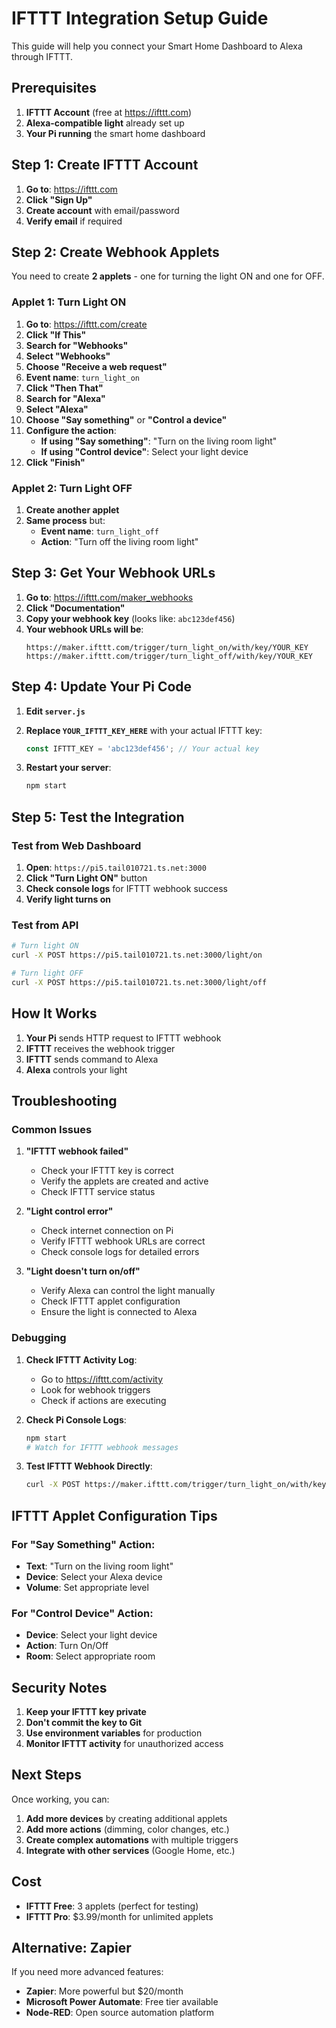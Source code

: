 # IFTTT Integration Setup Guide

This guide will help you connect your Smart Home Dashboard to Alexa through IFTTT.

## Prerequisites

1. **IFTTT Account** (free at https://ifttt.com)
2. **Alexa-compatible light** already set up
3. **Your Pi running** the smart home dashboard

## Step 1: Create IFTTT Account

1. **Go to**: https://ifttt.com
2. **Click "Sign Up"**
3. **Create account** with email/password
4. **Verify email** if required

## Step 2: Create Webhook Applets

You need to create **2 applets** - one for turning the light ON and one for OFF.

### Applet 1: Turn Light ON

1. **Go to**: https://ifttt.com/create
2. **Click "If This"**
3. **Search for "Webhooks"**
4. **Select "Webhooks"**
5. **Choose "Receive a web request"**
6. **Event name**: `turn_light_on`
7. **Click "Then That"**
8. **Search for "Alexa"**
9. **Select "Alexa"**
10. **Choose "Say something"** or **"Control a device"**
11. **Configure the action**:
    - **If using "Say something"**: "Turn on the living room light"
    - **If using "Control device"**: Select your light device
12. **Click "Finish"**

### Applet 2: Turn Light OFF

1. **Create another applet**
2. **Same process** but:
    - **Event name**: `turn_light_off`
    - **Action**: "Turn off the living room light"

## Step 3: Get Your Webhook URLs

1. **Go to**: https://ifttt.com/maker_webhooks
2. **Click "Documentation"**
3. **Copy your webhook key** (looks like: `abc123def456`)
4. **Your webhook URLs will be**:
    ```
    https://maker.ifttt.com/trigger/turn_light_on/with/key/YOUR_KEY
    https://maker.ifttt.com/trigger/turn_light_off/with/key/YOUR_KEY
    ```

## Step 4: Update Your Pi Code

1. **Edit `server.js`**
2. **Replace `YOUR_IFTTT_KEY_HERE`** with your actual IFTTT key:
   ```javascript
   const IFTTT_KEY = 'abc123def456'; // Your actual key
   ```

3. **Restart your server**:
   ```bash
   npm start
   ```

## Step 5: Test the Integration

### Test from Web Dashboard

1. **Open**: `https://pi5.tail010721.ts.net:3000`
2. **Click "Turn Light ON"** button
3. **Check console logs** for IFTTT webhook success
4. **Verify light turns on**

### Test from API

```bash
# Turn light ON
curl -X POST https://pi5.tail010721.ts.net:3000/light/on

# Turn light OFF
curl -X POST https://pi5.tail010721.ts.net:3000/light/off
```

## How It Works

1. **Your Pi** sends HTTP request to IFTTT webhook
2. **IFTTT** receives the webhook trigger
3. **IFTTT** sends command to Alexa
4. **Alexa** controls your light

## Troubleshooting

### Common Issues

1. **"IFTTT webhook failed"**
   - Check your IFTTT key is correct
   - Verify the applets are created and active
   - Check IFTTT service status

2. **"Light control error"**
   - Check internet connection on Pi
   - Verify IFTTT webhook URLs are correct
   - Check console logs for detailed errors

3. **"Light doesn't turn on/off"**
   - Verify Alexa can control the light manually
   - Check IFTTT applet configuration
   - Ensure the light is connected to Alexa

### Debugging

1. **Check IFTTT Activity Log**:
   - Go to https://ifttt.com/activity
   - Look for webhook triggers
   - Check if actions are executing

2. **Check Pi Console Logs**:
   ```bash
   npm start
   # Watch for IFTTT webhook messages
   ```

3. **Test IFTTT Webhook Directly**:
   ```bash
   curl -X POST https://maker.ifttt.com/trigger/turn_light_on/with/key/YOUR_KEY
   ```

## IFTTT Applet Configuration Tips

### For "Say Something" Action:
- **Text**: "Turn on the living room light"
- **Device**: Select your Alexa device
- **Volume**: Set appropriate level

### For "Control Device" Action:
- **Device**: Select your light device
- **Action**: Turn On/Off
- **Room**: Select appropriate room

## Security Notes

1. **Keep your IFTTT key private**
2. **Don't commit the key to Git**
3. **Use environment variables** for production
4. **Monitor IFTTT activity** for unauthorized access

## Next Steps

Once working, you can:

1. **Add more devices** by creating additional applets
2. **Add more actions** (dimming, color changes, etc.)
3. **Create complex automations** with multiple triggers
4. **Integrate with other services** (Google Home, etc.)

## Cost

- **IFTTT Free**: 3 applets (perfect for testing)
- **IFTTT Pro**: $3.99/month for unlimited applets

## Alternative: Zapier

If you need more advanced features:
- **Zapier**: More powerful but $20/month
- **Microsoft Power Automate**: Free tier available
- **Node-RED**: Open source automation platform
